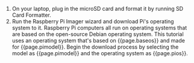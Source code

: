 1.  On your laptop, plug in the microSD card and format it by running SD Card Formatter.
1.  Run the Raspberry Pi Imager wizard and download Pi's operating system to it. Raspberry Pi computers all run on  operating systems that are based on the open-source Debian operating system. This tutorial uses an operating system that's based on {{page.baseos}} and made for {{page.pimodel}}. Begin the download process by selecting the model as {{page.pimodel}} and the operating system as {{page.pios}}.
